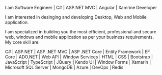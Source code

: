 I am Software Engineer | C# | ASP.NET MVC | Angular | Xamrine Developer 

I am interested in desinging and developing Desktop, Web and Mobile application.

I am specialized in building you the most efficient, professional and secure web, windows and mobile application as per your business requirements. My core skill are:

C# | ASP.NET | ASP .NET MVC | ASP .NET Core | Entity Framework | EF Core | ADO.NET |
Web API | Window Services | HTML | CSS | Bootstrap | JavaScript | TypeScript | JQuery |
Kendo UI | Window Forms | Xamarin | Microsoft SQL Server | MongoDB | Azure | DevOps | Redis

<!---
mrmkamranmalik/mrmkamranmalik is a ✨ special ✨ repository because its `README.md` (this file) appears on your GitHub profile.
You can click the Preview link to take a look at your changes.
--->
